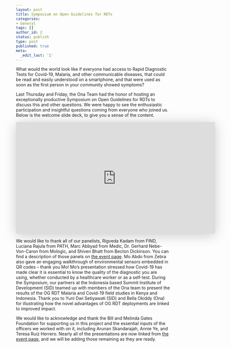 ```yaml
---
layout: post
title: Symposium on Open Guidelines for RDTs
categories:
- General
tags: []
author_id: 2
status: publish
type: post
published: true
meta:
  _edit_last: '1'
---
```


What would the world look like if everyone had access to Rapid Diagnostic Tests for Covid-19, Malaria, and other communicable diseases, that could be read and easily understood on a smartphone, and that were used as soon as the first person in your community showed symptoms?

Last Thursday and Friday, the Ona Team had the honor of hosting an exceptionally productive Symposium on Open Guidelines for RDTs to discuss this and other questions. We were happy to see the enthusiastic participation and insightful questions coming from everyone who joined us. Below is the welcome slide deck, to give you a sense of the content.

<iframe class="speakerdeck-iframe" style="border: 0px; background: padding-box padding-box rgba(0, 0, 0, 0.1); margin: 0px; padding: 0px; border-radius: 6px; box-shadow: rgba(0, 0, 0, 0.2) 0px 5px 40px; width: 650px; height: 365px;" title="Symposium on Open Guidelines for RDTs - 1 - Welcome - Oxford OUCRU - Ona" src="https://speakerdeck.com/player/1ae8162d891b438aa0488f021011fdae?slide=6" frameborder="0" allowfullscreen="allowfullscreen" data-ratio="1.7777777777777777"><span style="display: inline-block; width: 0px; overflow: hidden; line-height: 0;" data-mce-type="bookmark" class="mce_SELRES_start">﻿</span></iframe>

We would like to thank all of our panelists, Rigveda Kadam from FIND, Luciana Rajula from PATH, Marc Abbyad from Medic, Dr. Gerhard Nebe-Von-Caron from Mologic, and Shiven Bhatt from Becton Dickinson. You can find a description of those panels on [the event page](https://ona.io/home/symposium-on-open-guidelines-for-rdts/). Mo Abdo from Zebra also gave an engaging walkthrough of environmental sensors embedded in QR codes – thank you Mo! Mo’s presentation stressed how Covid-19 has made clear it is essential to know the quality of the diagnostic you are using, whether conducted by a healthcare worker or as a self-test. During the Symposium, our partners at the Indonesia based Summit Institute of Development (SID) teamed up with members of the Ona team to present the results of the OG RDT Malaria and Covid-19 field studies in Kenya and Indonesia. Thank you to Yuni Dwi Setiyawati (SID) and Bella Okiddy (Ona) for illustrating how the novel advantages of OG RDT deployments are linked to improved impact.

We would like to acknowledge and thank the Bill and Melinda Gates Foundation for supporting us in this project and the essential inputs of the officers we worked with on it, including Arunan Skandarajah, Annie Ye, and Teresa Ruiz Herrero. Nearly all of the presentations are now linked from [the event page](https://ona.io/home/symposium-on-open-guidelines-for-rdts/), and we will be adding those remaining as they are ready.